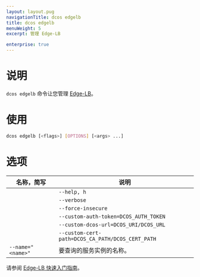 ```yaml
---
layout: layout.pug
navigationTitle: dcos edgelb
title: dcos edgelb
menuWeight: 5
excerpt: 管理 Edge-LB

enterprise: true
---
```


# 说明
`dcos edgelb` 命令让您管理 [Edge-LB](https://docs.mesosphere.com/services/edge-lb/)。

# 使用

```bash
dcos edgelb [<flags>] [OPTIONS] [<args> ...]
```

# 选项

| 名称，简写 | 说明 |
|---------|-------------|
| | `--help, h` | 显示使用情况。|
| | `--verbose` | 启用额外的请求和响应记录。|
| | `--force-insecure` | 在查询服务时允许未经验证的 TLS 证书。|
| | `--custom-auth-token=DCOS_AUTH_TOKEN` | 指定在查询服务时使用的自定义授权令牌。|
| | `--custom-dcos-url=DCOS_URI/DCOS_URL` | 指定在查询服务时使用的自定义群集 URL。|
| | `--custom-cert-path=DCOS_CA_PATH/DCOS_CERT_PATH` | 指定在查询服务时使用的自定义 TLS CA 证书文件。|
| `--name=" <name>"` | 要查询的服务实例的名称。|

请参阅 [Edge-LB 快速入门指南](/1.11/networking/edge-lb/quickstart/)。
